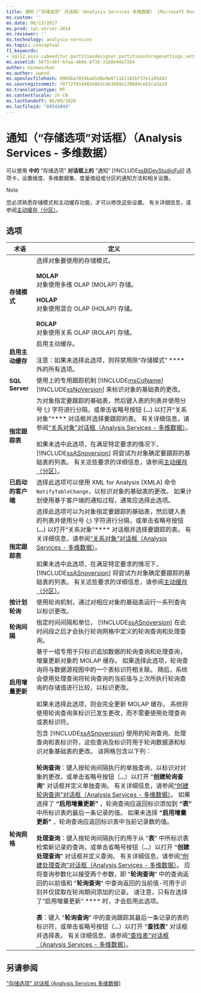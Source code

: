 ```yaml
---
title: 通知（"存储选项" 对话框）（Analysis Services 多维数据） |Microsoft Docs
ms.custom: ''
ms.date: 06/13/2017
ms.prod: sql-server-2014
ms.reviewer: ''
ms.technology: analysis-services
ms.topic: conceptual
f1_keywords:
- sql12.asvs.cubeeditor.partitiondesigner.partitionstoragesettings.setstorageoptions.notifications.f1
ms.assetid: 5675cdbf-bfaa-4b6e-b716-31b8e9da72b4
author: minewiskan
ms.author: owend
ms.openlocfilehash: 8905ba7019ba85d8e9e0711b1102bf37e1185d42
ms.sourcegitcommit: f0772f614482e0b3cde3609e178689ce62ca3a19
ms.translationtype: MT
ms.contentlocale: zh-CN
ms.lasthandoff: 06/09/2020
ms.locfileid: "84541049"
---
```

# <a name="notifications-storage-options-dialog-box-analysis-services---multidimensional-data"></a>通知（“存储选项”对话框）（Analysis Services - 多维数据）
  可以使用 **中的** “存储选项” **对话框上的** “通知” [!INCLUDE[ssBIDevStudioFull](../includes/ssbidevstudiofull-md.md)] 选项卡，设置维度、多维数据集、度量值组或分区的通知方法和相关设置。  
  
> [!NOTE]  
>  您必须熟悉存储模式和主动缓存功能，才可以修改这些设置。 有关详细信息，请参阅[主动缓存（分区）](multidimensional-models-olap-logical-cube-objects/partitions-proactive-caching.md)。  
  
## <a name="options"></a>选项  
  
|术语|定义|  
|----------|----------------|  
|**存储模式**|选择对象要使用的存储模式。<br /><br /> **MOLAP**<br /> 对象使用多维 OLAP (MOLAP) 存储。<br /><br /> **HOLAP**<br /> 对象使用混合 OLAP (HOLAP) 存储。<br /><br /> **ROLAP**<br /> 对象使用关系 OLAP (ROLAP) 存储。|  
|**启用主动缓存**|启用主动缓存。<br /><br /> 注意：如果未选择此选项，则将禁用除“存储模式” **** 外的所有选项。|  
|**SQL Server**|使用上的专用跟踪机制 [!INCLUDE[msCoName](../includes/msconame-md.md)] [!INCLUDE[ssNoVersion](../includes/ssnoversion-md.md)] 来标识对象的基础表的更改。|  
|**指定跟踪表**|为对象指定要跟踪的基础表，然后键入表的列表并使用分号 (;) 字符进行分隔，或单击省略号按钮 (**...**) 以打开“关系对象”**** 对话框并选择要跟踪的表。 有关详细信息，请参阅[“关系对象”对话框（Analysis Services - 多维数据）](relational-objects-dialog-box-analysis-services-multidimensional-data.md)。<br /><br /> 如果未选中此选项，在满足特定要求的情况下， [!INCLUDE[ssASnoversion](../includes/ssasnoversion-md.md)] 将尝试为对象确定要跟踪的基础表的列表。 有关这些要求的详细信息，请参阅[主动缓存（分区）](multidimensional-models-olap-logical-cube-objects/partitions-proactive-caching.md)。|  
|**已启动的客户端**|选择此选项可以使用 XML for Analysis (XMLA) 命令 `NotifyTableChange`，以标识对象的基础表的更改。 如果计划使用基于客户端的通知过程，通常应选择此选项。|  
|**指定跟踪表**|选择此选项可以为对象指定要跟踪的基础表，然后键入表的列表并使用分号 (;) 字符进行分隔，或单击省略号按钮 (**...**) 以打开“关系对象”**** 对话框并选择要跟踪的表。 有关详细信息，请参阅[“关系对象”对话框（Analysis Services - 多维数据）](relational-objects-dialog-box-analysis-services-multidimensional-data.md)。<br /><br /> 如果未选中此选项，在满足特定要求的情况下， [!INCLUDE[ssASnoversion](../includes/ssasnoversion-md.md)] 将尝试为对象确定要跟踪的基础表的列表。 有关这些要求的详细信息，请参阅[主动缓存（分区）](multidimensional-models-olap-logical-cube-objects/partitions-proactive-caching.md)。|  
|**按计划轮询**|使用轮询机制，通过对相应对象的基础表运行一系列查询以标识更改。|  
|**轮询间隔**|指定时间间隔和单位， [!INCLUDE[ssASnoversion](../includes/ssasnoversion-md.md)] 在此时间段之后才会执行轮询网格中定义的轮询查询和处理查询。|  
|**启用增量更新**|基于一组专用于只标识追加数据的轮询查询和处理查询，增量更新对象的 MOLAP 缓存。 如果选择此选项，轮询查询将与数据源视图中的一个表标识符相关联。 随后，系统会使用处理查询将轮询查询的当前值与上次所执行轮询查询的存储值进行比较，以标识更改。<br /><br /> 如果未选择此选项，则会完全更新 MOLAP 缓存。 系统将使用轮询查询来标识已发生更改，而不需要使用处理查询或表标识符。|  
|**轮询网格**|包含 [!INCLUDE[ssASnoversion](../includes/ssasnoversion-md.md)] 使用的轮询查询、处理查询和表标识符，这些查询及标识符用于轮询数据源和标识对象基础表的更改。 该网格包含以下列：<br /><br /> **轮询查询**：键入按轮询间隔执行的单独查询，以标识对对象的更改，或单击省略号按钮（**...**）以打开 "**创建轮询查询**" 对话框并定义单独查询。 有关详细信息，请参阅[“创建轮询查询”对话框（Analysis Services - 多维数据）](create-polling-query-dialog-box-analysis-services-multidimensional-data.md)。 如果选择了 **“启用增量更新”** ，轮询查询应返回标识添加到 **“表”** 中所标识表的最后一条记录的值。 如果未选择 **“启用增量更新”** ，轮询查询应返回标识表中当前记录数的值。<br /><br /> **处理查询**：键入按轮询间隔执行的用于从 "**表**" 中所标识表检索新记录的查询，或单击省略号按钮（**...**）以打开 "**创建处理查询**" 对话框并定义查询。 有关详细信息，请参阅[“创建处理查询”对话框（Analysis Services - 多维数据）](create-processing-query-dialog-box-analysis-services-multidimensional-data.md)。 应将查询参数化以接受两个参数，即 "**轮询查询**" 中的查询返回的以前值和 "**轮询查询**" 中查询返回的当前值-可用于识别并仅提取在轮询期间添加的记录。 请注意，只有在选择了“启用增量更新” **** 时，才会启用此选项。<br /><br /> **表**：键入 "**轮询查询**" 中的查询跟踪其最后一条记录的表的标识符，或单击省略号按钮（**...**）以打开 "**查找表**" 对话框并选择表。 有关详细信息，请参阅[“查找表”对话框（Analysis Services - 多维数据）](find-table-dialog-box-analysis-services-multidimensional-data.md)。|  
  
## <a name="see-also"></a>另请参阅  
 ["存储选项" 对话框 &#40;Analysis Services 多维数据&#41;](storage-options-dialog-box-analysis-services-multidimensional-data.md)  
  
  
